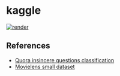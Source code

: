 # kaggle

[![render](https://img.shields.io/badge/render-nbviewer-orange)](https://nbviewer.jupyter.org/github/alexandru-dinu/kaggle/tree/master/)

## References

- [Quora insincere questions classification](https://www.kaggle.com/c/quora-insincere-questions-classification)
- [Movielens small dataset](https://www.kaggle.com/sengzhaotoo/movielens-small)
